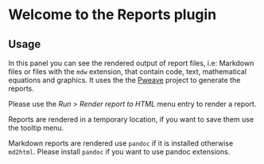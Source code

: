 # Welcome to the Reports plugin

## Usage

In this panel you can see the rendered output of report files, i.e: Markdown
files or files with the `mdw` extension, that contain code, text,
mathematical equations and graphics. It uses the the
[Pweave](http://mpastell.com/pweave/) project to generate the reports.

Please use the _Run > Render report to HTML_ menu entry to render a report.

Reports are rendered in a temporary location, if you want to save them
use the tooltip menu.

Markdown reports are rendered use `pandoc` if it is installed otherwise
`md2html`. Please install `pandoc` if you want to use pandoc extensions.
